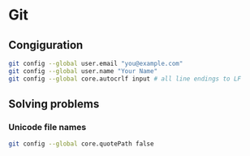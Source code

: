 # Git

## Congiguration

```bash
git config --global user.email "you@example.com"
git config --global user.name "Your Name"
git config --global core.autocrlf input # all line endings to LF
```

## Solving problems

### Unicode file names

```bash
git config --global core.quotePath false
```
